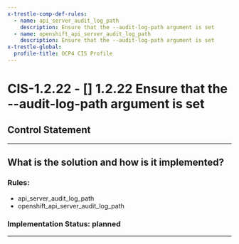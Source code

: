 ```yaml
---
x-trestle-comp-def-rules:
  - name: api_server_audit_log_path
    description: Ensure that the --audit-log-path argument is set
  - name: openshift_api_server_audit_log_path
    description: Ensure that the --audit-log-path argument is set
x-trestle-global:
  profile-title: OCP4 CIS Profile
---
```


# CIS-1.2.22 - \[\] 1.2.22 Ensure that the --audit-log-path argument is set

## Control Statement

______________________________________________________________________

## What is the solution and how is it implemented?

<!-- For implementation status enter one of: implemented, partial, planned, alternative, not-applicable -->

<!-- Note that the list of rules under ### Rules: is read-only and changes will not be captured after assembly to JSON -->

### Rules:

  - api_server_audit_log_path
  - openshift_api_server_audit_log_path

### Implementation Status: planned

______________________________________________________________________
